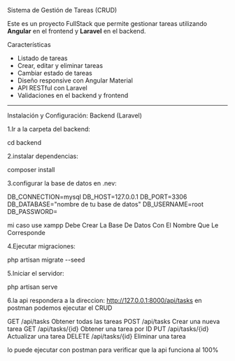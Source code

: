 Sistema de Gestión de Tareas (CRUD)

Este es un proyecto FullStack que permite gestionar tareas utilizando **Angular** en el frontend y **Laravel** en el backend.

 Características

- Listado de tareas
- Crear, editar y eliminar tareas
- Cambiar estado de tareas
- Diseño responsive con Angular Material
- API RESTful con Laravel
- Validaciones en el backend y frontend

---

Instalación y Configuración:
Backend (Laravel)

1.Ir a la carpeta del backend:
   
cd backend

2.instalar dependencias:

composer install

3.configurar la base de datos en .nev:

DB_CONNECTION=mysql
DB_HOST=127.0.0.1
DB_PORT=3306
DB_DATABASE="nombre de tu base de datos"
DB_USERNAME=root
DB_PASSWORD=

mi caso use xampp
Debe Crear La Base De Datos Con El Nombre Que Le Corresponde

4.Ejecutar migraciones:

php artisan migrate --seed

5.Iniciar el servidor:

php artisan serve


6.la api respondera a la direccion: http://127.0.0.1:8000/api/tasks
en postman podemos ejecutar el CRUD 

GET	/api/tasks	Obtener todas las tareas
POST	/api/tasks	Crear una nueva tarea
GET	/api/tasks/{id}	Obtener una tarea por ID
PUT	/api/tasks/{id}	Actualizar una tarea
DELETE	/api/tasks/{id}	Eliminar una tarea

lo puede ejecutar con postman para verificar que la api funciona al 100%

